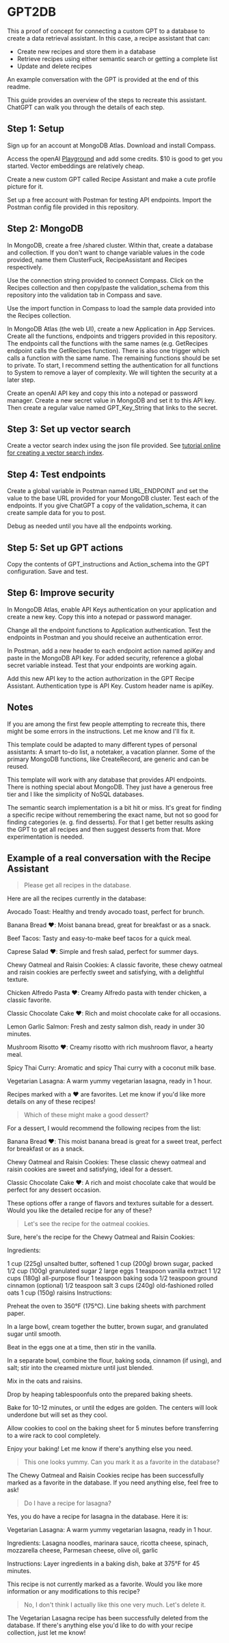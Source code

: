 # GPT2DB

This a proof of concept for connecting a custom GPT to a database to create a data retrieval assistant. In this case, a recipe assistant that can:

* Create new recipes and store them in a database
* Retrieve recipes using either semantic search or getting a complete list
* Update and delete recipes

An example conversation with the GPT is provided at the end of this readme. 

This guide provides an overview of the steps to recreate this assistant. ChatGPT can walk you through the details of each step.

## Step 1: Setup

Sign up for an account at MongoDB Atlas. Download and install Compass.

Access the openAI [Playground](https://platform.openai.com/playground) and add some credits. $10 is good to get you started. Vector embeddings are relatively cheap.

Create a new custom GPT called Recipe Assistant and make a cute profile picture for it. 

Set up a free account with Postman for testing API endpoints. Import the Postman config file provided in this repository. 

## Step 2: MongoDB

In MongoDB, create a free /shared cluster. Within that, create a database and collection. If you don't want to change variable values in the code provided, name them ClusterFuck, RecipeAssistant and Recipes respectively.

Use the connection string provided  to connect Compass. Click on the Recipes collection and then copy/paste the validation_schema from this repository into the validation tab in Compass and save.

Use the import function in Compass to load the sample data provided into the Recipes collection. 

In MongoDB Atlas (the web UI), create a new Application in App Services. Create all the functions, endpoints and triggers provided in this repository. The endpoints call the functions with the same names (e.g. GetRecipes endpoint calls the GetRecipes function). There is also one trigger which calls a function with the same name. The remaining functions should be set to private. To start, I recommend setting the authentication for all functions to System to remove a layer of complexity. We will tighten the security at a later step.

Create an openAI API key and copy this into a notepad or password manager. Create a new secret value in MongoDB and set it to this API key. Then create a regular value named GPT_Key_String that links to the secret. 


## Step 3: Set up vector search

Create a vector search index using the json file provided. See [tutorial online for creating a vector search index](https://www.mongodb.com/docs/atlas/atlas-vector-search/vector-search-tutorial/?lb-height=100&lb-width=100&presentation=true#procedure).


## Step 4: Test endpoints

Create a global variable in Postman named URL_ENDPOINT and set the value to the base URL provided for your MongoDB cluster. Test each of the endpoints. If you give ChatGPT a copy of the validation_schema, it can create sample data for you to post.

Debug as needed until you have all the endpoints working.


## Step 5: Set up GPT actions

Copy the contents of GPT_instructions and Action_schema into the GPT configuration. Save and test.


## Step 6: Improve security

In MongoDB Atlas, enable API Keys authentication on your application and create a new key. Copy this into a notepad or password manager.

Change all the endpoint functions to Application authentication. Test the endpoints in Postman and you should receive an authentication error.

In Postman, add a new header to each endpoint action named apiKey and paste in the MongoDB API key. For added security, reference a global secret variable instead. Test that your endpoints are working again.

Add this new API key to the action authorization in the GPT Recipe Assistant. Authentication type is API Key. Custom header name is apiKey.

## Notes

If you are among the first few people attempting to recreate this, there might be some errors in the instructions. Let me know and I'll fix it.

This template could be adapted to many different types of personal assistants: A smart to-do list, a notetaker, a vacation planner. Some of the primary MongoDB functions, like CreateRecord, are generic and can be reused.

This template will work with any database that provides API endpoints. There is nothing special about MongoDB. They just have a generous free tier and I like the simplicity of NoSQL databases.

The semantic search implementation is a bit hit or miss. It's great for finding a specific recipe without remembering the exact name, but not so good for finding categories (e. g. find desserts). For that I get better results asking the GPT to get all recipes and then suggest desserts from that. More experimentation is needed. 



## Example of a real conversation with the Recipe Assistant 

> Please get all recipes in the database.

Here are all the recipes currently in the database:

Avocado Toast: Healthy and trendy avocado toast, perfect for brunch.

Banana Bread ❤️: Moist banana bread, great for breakfast or as a snack.

Beef Tacos: Tasty and easy-to-make beef tacos for a quick meal.

Caprese Salad ❤️: Simple and fresh salad, perfect for summer days.

Chewy Oatmeal and Raisin Cookies: A classic favorite, these chewy oatmeal and raisin cookies are perfectly sweet and satisfying, with a delightful texture.

Chicken Alfredo Pasta ❤️: Creamy Alfredo pasta with tender chicken, a classic favorite.

Classic Chocolate Cake ❤️: Rich and moist chocolate cake for all occasions.

Lemon Garlic Salmon: Fresh and zesty salmon dish, ready in under 30 minutes.

Mushroom Risotto ❤️: Creamy risotto with rich mushroom flavor, a hearty meal.

Spicy Thai Curry: Aromatic and spicy Thai curry with a coconut milk base.

Vegetarian Lasagna: A warm yummy 
vegetarian lasagna, ready in 1 hour.

Recipes marked with a ❤️ are favorites. Let me know if you'd like more details on any of these recipes!

> Which of these might make a good dessert?

For a dessert, I would recommend the following recipes from the list:

Banana Bread ❤️: This moist banana bread is great for a sweet treat, perfect for breakfast or as a snack.

Chewy Oatmeal and Raisin Cookies: These classic chewy oatmeal and raisin cookies are sweet and satisfying, ideal for a dessert.

Classic Chocolate Cake ❤️: A rich and moist chocolate cake that would be perfect for any dessert occasion.

These options offer a range of flavors and textures suitable for a dessert. Would you like the detailed recipe for any of these?

> Let's see the recipe for the oatmeal cookies.

Sure, here's the recipe for the Chewy Oatmeal and Raisin Cookies:

Ingredients:

1 cup (225g) unsalted butter, softened
1 cup (200g) brown sugar, packed
1/2 cup (100g) granulated sugar
2 large eggs
1 teaspoon vanilla extract
1 1/2 cups (180g) all-purpose flour
1 teaspoon baking soda
1/2 teaspoon ground cinnamon (optional)
1/2 teaspoon salt
3 cups (240g) old-fashioned rolled oats
1 cup (150g) raisins
Instructions:

Preheat the oven to 350°F (175°C). Line baking sheets with parchment paper.

In a large bowl, cream together the butter, brown sugar, and granulated sugar until smooth.

Beat in the eggs one at a time, then stir in the vanilla.

In a separate bowl, combine the flour, baking soda, cinnamon (if using), and salt; stir into the creamed mixture until just blended.

Mix in the oats and raisins.

Drop by heaping tablespoonfuls onto the prepared baking sheets.

Bake for 10-12 minutes, or until the edges are golden. The centers will look underdone but will set as they cool.

Allow cookies to cool on the baking sheet for 5 minutes before transferring to a wire rack to cool completely.

Enjoy your baking! Let me know if there's anything else you need.

> This one looks yummy. Can you mark it as a favorite in the database?

The Chewy Oatmeal and Raisin Cookies recipe has been successfully marked as a favorite in the database. If you need anything else, feel free to ask!

> Do I have a recipe for lasagna?

Yes, you do have a recipe for lasagna in the database. Here it is:

Vegetarian Lasagna: A warm yummy vegetarian lasagna, ready in 1 hour.

Ingredients: Lasagna noodles, marinara sauce, ricotta cheese, spinach, mozzarella cheese, Parmesan cheese, olive oil, garlic

Instructions: Layer ingredients in a baking dish, bake at 375°F for 45 minutes.

This recipe is not currently marked as a favorite. Would you like more information or any modifications to this recipe?

> No, I don't think I actually like this one very much. Let's delete it.

The Vegetarian Lasagna recipe has been successfully deleted from the database. If there's anything else you'd like to do with your recipe collection, just let me know!
